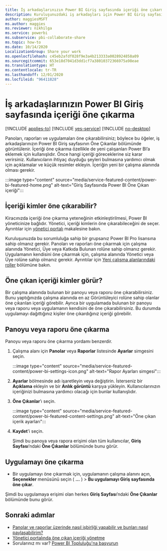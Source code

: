 ```yaml
---
title: İş arkadaşlarınızın Power BI Giriş sayfasında içeriği öne çıkarma
description: Kuruluşunuzdaki iş arkadaşları için Power BI Giriş sayfasında Power BI panoları ve raporlarını öne çıkarma.
author: maggiesMSFT
ms.author: maggies
ms.reviewer: nikhilga
ms.service: powerbi
ms.subservice: pbi-collaborate-share
ms.topic: how-to
ms.date: 10/14/2020
LocalizationGroup: Share your work
ms.openlocfilehash: c45eb2afdf028f9e3a4b213333a0028924858a09
ms.sourcegitcommit: 653e18d7041d3dd1cf7a38010372366975a98eae
ms.translationtype: HT
ms.contentlocale: tr-TR
ms.lasthandoff: 12/01/2020
ms.locfileid: "96411828"
---
```

# <a name="feature-content-on-colleagues-power-bi-home-page"></a>İş arkadaşlarınızın Power BI Giriş sayfasında içeriği öne çıkarma

[!INCLUDE [applies-to](../includes/applies-to.md)] [!INCLUDE [yes-service](../includes/yes-service.md)] [!INCLUDE [no-desktop](../includes/no-desktop.md)]

Panoları, raporları ve uygulamaları öne çıkarabilirsiniz; böylece bu öğeler, iş arkadaşlarınızın Power BI Giriş sayfasının Öne Çıkanlar bölümünde görüntülenir. İçeriği öne çıkarma özellikle de yeni çalışanları Power BI’a eklemek için kullanışlıdır. Önce hangi içeriği göreceklerine siz karar verirsiniz. Kullanıcıların ihtiyaç duyduğu şeyleri bulmasına yardımcı olmak için açıklamalar ve küçük resimler ekleyin. İçeriğin yeni bir çalışma alanında olması gerekir.

:::image type="content" source="media/service-featured-content/power-bi-featured-home.png" alt-text="Giriş Sayfasında Power BI Öne Çıkan içeriği":::

## <a name="who-can-feature-content"></a>İçeriği kimler öne çıkarabilir?

Kiracınızda içeriği öne çıkarma yeteneğinin etkinleştirilmesi, Power BI yöneticinize bağlıdır. Yönetici, içeriği kimlerin öne çıkarabileceğini de seçer. Ayrıntılar için [yönetici portalı](../admin/service-admin-portal.md#featured-content) makalesine bakın.

Kuruluşunuzda bu sorumluluğa sahip bir grupsanız Power BI Pro lisansına sahip olmanız gerekir. Panoları ve raporları öne çıkarmak için çalışma alanında Yönetici, Üye veya Katkıda Bulunan rolüne sahip olmanız gerekir. Uygulamanın kendisini öne çıkarmak için, çalışma alanında Yönetici veya Üye rolüne sahip olmanız gerekir. Ayrıntılar için [Yeni çalışma alanlarındaki roller](service-new-workspaces.md#roles-in-the-new-workspaces) bölümüne bakın.

## <a name="who-sees-featured-content"></a>Öne çıkan içeriği kimler görür?

Bir çalışma alanında bulunan bir panoyu veya raporu öne çıkarabilirsiniz. Bunu yaptığınızda çalışma alanında en az Görüntüleyici rolüne sahip olanlar öne çıkarılan içeriği görebilir. Ayrıca bir uygulamada bulunan bir panoyu veya raporu veya uygulamanın kendisini de öne çıkarabilirsiniz. Bu durumda uygulamayı dağıttığınız kişiler öne çıkardığınız içeriği görebilir.

## <a name="feature-a-dashboard-or-report"></a>Panoyu veya raporu öne çıkarma

Panoyu veya raporu öne çıkarma yordamı benzerdir.

1. Çalışma alanı için **Panolar** veya **Raporlar** listesinde **Ayarlar** simgesini seçin.

    :::image type="content" source="media/service-featured-content/power-bi-settings-icon.png" alt-text="Rapor Ayarları simgesi":::

2. **Ayarlar** bölmesinde adı işaretleyin veya değiştirin. İsterseniz bir **Açıklama** ekleyin ve bir **Anlık görüntü** karşıya yükleyin. Kullanıcılarınızın içeriğinizi bulmasına yardımcı olacağı için bunlar kullanışlıdır.

3. **Öne Çıkanlar**’ı seçin.

    :::image type="content" source="media/service-featured-content/power-bi-featured-content-settings.png" alt-text="Öne çıkan içerik ayarları":::

4. **Kaydet**'i seçin.

    Şimdi bu panoya veya rapora erişimi olan tüm kullanıcılar, **Giriş Sayfası**’ndaki **Öne Çıkanlar** bölümünde bunu görür.

## <a name="feature-an-app"></a>Uygulamayı öne çıkarma

- Bir uygulamayı öne çıkarmak için, uygulamanın çalışma alanını açın, **Seçenekler** menüsünü seçin ( **...** ) > **Bu uygulamayı Giriş sayfasında öne çıkar**.

Şimdi bu uygulamaya erişimi olan herkes **Giriş Sayfası**’ndaki **Öne Çıkanlar** bölümünde bunu görür.

## <a name="next-steps"></a>Sonraki adımlar

* [Panolar ve raporlar üzerinde nasıl işbirliği yapabilir ve bunları nasıl paylaşabilirim?](../collaborate-share/service-how-to-collaborate-distribute-dashboards-reports.md)
* [Yönetici portalında öne çıkan içeriği yönetme](../admin/service-admin-portal.md#manage-featured-content)
* Sorularınız mı var? [Power BI Topluluğu'na başvurun](https://community.powerbi.com/)
